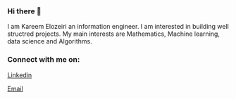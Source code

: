 ### Hi there 👋
  I am Kareem Elozeiri an information engineer. I am interested in building well structred projects. My main interests are Mathematics, Machine learning, data science and Algorithms. 
### Connect with me on:
[Linkedin](https://www.google.com)

[Email](k.elozeiri@gmail.com)



